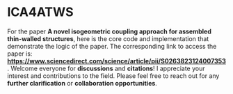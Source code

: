 # ICA4ATWS
For the paper **A novel isogeometric coupling approach for assembled thin-walled structures**, here is the core code and implementation that demonstrate the logic of the paper. 
The corresponding link to access the paper is: **<https://www.sciencedirect.com/science/article/pii/S0263823124007353>**. 
Welcome everyone for **discussions** and **citations**! I appreciate your interest and contributions to the field. 
Please feel free to reach out for any **further clarification** or **collaboration opportunities**.
